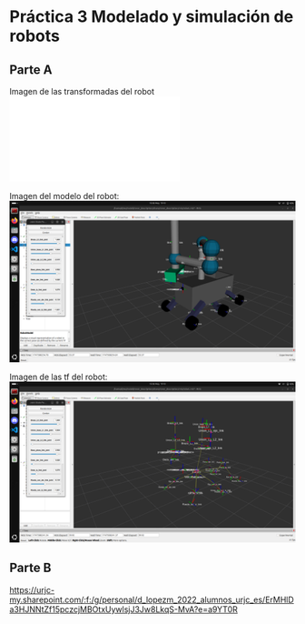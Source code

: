 # Práctica 3 Modelado y simulación de robots


## Parte A

Imagen de las transformadas del robot
![tf_tree](data/rover_frames.pdf)


Imagen del modelo del robot:
![rover_model](data/rover_model.png)


Imagen de las tf del robot:
![rover_tf](data/rover_tfs.png)

## Parte B
https://urjc-my.sharepoint.com/:f:/g/personal/d_lopezm_2022_alumnos_urjc_es/ErMHlDa3HJNNtZf15pczcjMBOtxUywlsjJ3Jw8LkqS-MvA?e=a9YT0R
